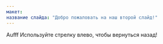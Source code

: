 ```yaml
---
макет: 
название слайда: "Добро пожаловать на наш второй слайд!"
---
```

Aufff
Используйте стрелку влево, чтобы вернуться назад!

